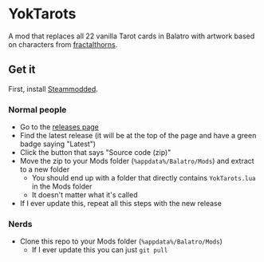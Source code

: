 # YokTarots

A mod that replaces all 22 vanilla Tarot cards in Balatro with artwork based on characters from [fractalthorns](https://fractalthorns.com).

## Get it

First, install [Steammodded](https://github.com/Steamodded/smods). 

### Normal people

* Go to the [releases page](https://github.com/pierce-smith1/YokTarots/releases)
* Find the latest release (it will be at the top of the page and have a green badge saying "Latest")
* Click the button that says "Source code (zip)"
* Move the zip to your Mods folder (`%appdata%/Balatro/Mods`) and extract to a new folder
  * You should end up with a folder that directly contains `YokTarots.lua` in the Mods folder
  * It doesn't matter what it's called
* If I ever update this, repeat all this steps with the new release 

### Nerds

* Clone this repo to your Mods folder (`%appdata%/Balatro/Mods`)
  * If I ever update this you can just `git pull`
